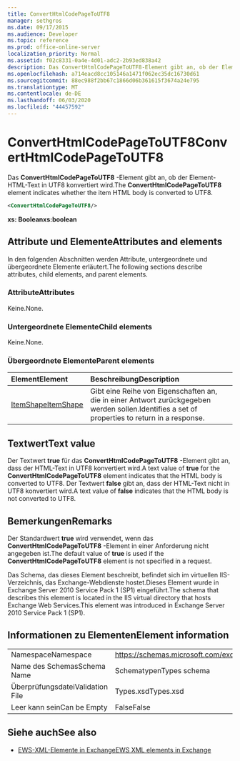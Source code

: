 ```yaml
---
title: ConvertHtmlCodePageToUTF8
manager: sethgros
ms.date: 09/17/2015
ms.audience: Developer
ms.topic: reference
ms.prod: office-online-server
localization_priority: Normal
ms.assetid: f02c8331-0a4e-4d01-adc2-2b93ed838a42
description: Das ConvertHtmlCodePageToUTF8-Element gibt an, ob der Element-HTML-Text in UTF8 konvertiert wird.
ms.openlocfilehash: a714eacd8cc105146a1471f062ec35dc16730d61
ms.sourcegitcommit: 88ec988f2bb67c1866d06b361615f3674a24e795
ms.translationtype: MT
ms.contentlocale: de-DE
ms.lasthandoff: 06/03/2020
ms.locfileid: "44457592"
---
```

# <a name="converthtmlcodepagetoutf8"></a><span data-ttu-id="8f044-103">ConvertHtmlCodePageToUTF8</span><span class="sxs-lookup"><span data-stu-id="8f044-103">ConvertHtmlCodePageToUTF8</span></span>

<span data-ttu-id="8f044-104">Das **ConvertHtmlCodePageToUTF8** -Element gibt an, ob der Element-HTML-Text in UTF8 konvertiert wird.</span><span class="sxs-lookup"><span data-stu-id="8f044-104">The **ConvertHtmlCodePageToUTF8** element indicates whether the item HTML body is converted to UTF8.</span></span> 
  
```XML
<ConvertHtmlCodePageToUTF8/>
```

 <span data-ttu-id="8f044-105">**xs: Boolean**</span><span class="sxs-lookup"><span data-stu-id="8f044-105">**xs:boolean**</span></span>
## <a name="attributes-and-elements"></a><span data-ttu-id="8f044-106">Attribute und Elemente</span><span class="sxs-lookup"><span data-stu-id="8f044-106">Attributes and elements</span></span>

<span data-ttu-id="8f044-107">In den folgenden Abschnitten werden Attribute, untergeordnete und übergeordnete Elemente erläutert.</span><span class="sxs-lookup"><span data-stu-id="8f044-107">The following sections describe attributes, child elements, and parent elements.</span></span>
  
### <a name="attributes"></a><span data-ttu-id="8f044-108">Attribute</span><span class="sxs-lookup"><span data-stu-id="8f044-108">Attributes</span></span>

<span data-ttu-id="8f044-109">Keine.</span><span class="sxs-lookup"><span data-stu-id="8f044-109">None.</span></span>
  
### <a name="child-elements"></a><span data-ttu-id="8f044-110">Untergeordnete Elemente</span><span class="sxs-lookup"><span data-stu-id="8f044-110">Child elements</span></span>

<span data-ttu-id="8f044-111">Keine.</span><span class="sxs-lookup"><span data-stu-id="8f044-111">None.</span></span>
  
### <a name="parent-elements"></a><span data-ttu-id="8f044-112">Übergeordnete Elemente</span><span class="sxs-lookup"><span data-stu-id="8f044-112">Parent elements</span></span>

|<span data-ttu-id="8f044-113">**Element**</span><span class="sxs-lookup"><span data-stu-id="8f044-113">**Element**</span></span>|<span data-ttu-id="8f044-114">**Beschreibung**</span><span class="sxs-lookup"><span data-stu-id="8f044-114">**Description**</span></span>|
|:-----|:-----|
|[<span data-ttu-id="8f044-115">ItemShape</span><span class="sxs-lookup"><span data-stu-id="8f044-115">ItemShape</span></span>](itemshape.md) <br/> |<span data-ttu-id="8f044-116">Gibt eine Reihe von Eigenschaften an, die in einer Antwort zurückgegeben werden sollen.</span><span class="sxs-lookup"><span data-stu-id="8f044-116">Identifies a set of properties to return in a response.</span></span>  <br/> |
   
## <a name="text-value"></a><span data-ttu-id="8f044-117">Textwert</span><span class="sxs-lookup"><span data-stu-id="8f044-117">Text value</span></span>

<span data-ttu-id="8f044-118">Der Textwert **true** für das **ConvertHtmlCodePageToUTF8** -Element gibt an, dass der HTML-Text in UTF8 konvertiert wird.</span><span class="sxs-lookup"><span data-stu-id="8f044-118">A text value of **true** for the **ConvertHtmlCodePageToUTF8** element indicates that the HTML body is converted to UTF8.</span></span> <span data-ttu-id="8f044-119">Der Textwert **false** gibt an, dass der HTML-Text nicht in UTF8 konvertiert wird.</span><span class="sxs-lookup"><span data-stu-id="8f044-119">A text value of **false** indicates that the HTML body is not converted to UTF8.</span></span> 
  
## <a name="remarks"></a><span data-ttu-id="8f044-120">Bemerkungen</span><span class="sxs-lookup"><span data-stu-id="8f044-120">Remarks</span></span>

<span data-ttu-id="8f044-121">Der Standardwert **true** wird verwendet, wenn das **ConvertHtmlCodePageToUTF8** -Element in einer Anforderung nicht angegeben ist.</span><span class="sxs-lookup"><span data-stu-id="8f044-121">The default value of **true** is used if the **ConvertHtmlCodePageToUTF8** element is not specified in a request.</span></span> 
  
<span data-ttu-id="8f044-122">Das Schema, das dieses Element beschreibt, befindet sich im virtuellen IIS-Verzeichnis, das Exchange-Webdienste hostet.Dieses Element wurde in Exchange Server 2010 Service Pack 1 (SP1) eingeführt.</span><span class="sxs-lookup"><span data-stu-id="8f044-122">The schema that describes this element is located in the IIS virtual directory that hosts Exchange Web Services.This element was introduced in Exchange Server 2010 Service Pack 1 (SP1).</span></span>
  
## <a name="element-information"></a><span data-ttu-id="8f044-123">Informationen zu Elementen</span><span class="sxs-lookup"><span data-stu-id="8f044-123">Element information</span></span>

|||
|:-----|:-----|
|<span data-ttu-id="8f044-124">Namespace</span><span class="sxs-lookup"><span data-stu-id="8f044-124">Namespace</span></span>  <br/> |https://schemas.microsoft.com/exchange/services/2006/types  <br/> |
|<span data-ttu-id="8f044-125">Name des Schemas</span><span class="sxs-lookup"><span data-stu-id="8f044-125">Schema Name</span></span>  <br/> |<span data-ttu-id="8f044-126">Schematypen</span><span class="sxs-lookup"><span data-stu-id="8f044-126">Types schema</span></span>  <br/> |
|<span data-ttu-id="8f044-127">Überprüfungsdatei</span><span class="sxs-lookup"><span data-stu-id="8f044-127">Validation File</span></span>  <br/> |<span data-ttu-id="8f044-128">Types.xsd</span><span class="sxs-lookup"><span data-stu-id="8f044-128">Types.xsd</span></span>  <br/> |
|<span data-ttu-id="8f044-129">Leer kann sein</span><span class="sxs-lookup"><span data-stu-id="8f044-129">Can be Empty</span></span>  <br/> |<span data-ttu-id="8f044-130">False</span><span class="sxs-lookup"><span data-stu-id="8f044-130">False</span></span>  <br/> |
   
## <a name="see-also"></a><span data-ttu-id="8f044-131">Siehe auch</span><span class="sxs-lookup"><span data-stu-id="8f044-131">See also</span></span>



- [<span data-ttu-id="8f044-132">EWS-XML-Elemente in Exchange</span><span class="sxs-lookup"><span data-stu-id="8f044-132">EWS XML elements in Exchange</span></span>](ews-xml-elements-in-exchange.md)

